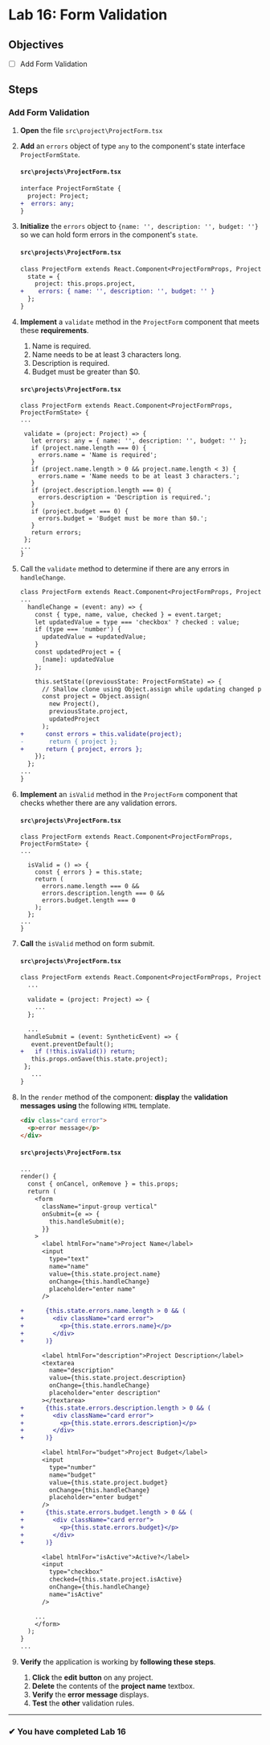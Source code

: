 # Lab 16: Form Validation

## Objectives

- [ ] Add Form Validation

## Steps

### Add Form Validation

1. **Open** the file `src\project\ProjectForm.tsx`
1. **Add** an `errors` object of type `any` to the component's state interface `ProjectFormState`.

   #### `src\projects\ProjectForm.tsx`

   ```diff
   interface ProjectFormState {
     project: Project;
   +  errors: any;
   }
   ```

1. **Initialize** the `errors` object to `{name: '', description: '', budget: ''}` so we can hold form errors in the component's `state`.

   #### `src\projects\ProjectForm.tsx`

   ```diff
   class ProjectForm extends React.Component<ProjectFormProps, ProjectFormState> {
     state = {
       project: this.props.project,
   +    errors: { name: '', description: '', budget: '' }
     };
   }
   ```

1. **Implement** a `validate` method in the `ProjectForm` component that meets these **requirements**.

   1. Name is required.
   2. Name needs to be at least 3 characters long.
   3. Description is required.
   4. Budget must be greater than \$0.

   #### `src\projects\ProjectForm.tsx`

   ```tsx
   class ProjectForm extends React.Component<ProjectFormProps, ProjectFormState> {
   ...

    validate = (project: Project) => {
      let errors: any = { name: '', description: '', budget: '' };
      if (project.name.length === 0) {
        errors.name = 'Name is required';
      }
      if (project.name.length > 0 && project.name.length < 3) {
        errors.name = 'Name needs to be at least 3 characters.';
      }
      if (project.description.length === 0) {
        errors.description = 'Description is required.';
      }
      if (project.budget === 0) {
        errors.budget = 'Budget must be more than $0.';
      }
      return errors;
    };
   ...
   }
   ```

1. Call the `validate` method to determine if there are any errors in `handleChange`.

   ```diff
   class ProjectForm extends React.Component<ProjectFormProps, ProjectFormState> {
   ...
     handleChange = (event: any) => {
       const { type, name, value, checked } = event.target;
       let updatedValue = type === 'checkbox' ? checked : value;
       if (type === 'number') {
         updatedValue = +updatedValue;
       }
       const updatedProject = {
         [name]: updatedValue
       };

       this.setState((previousState: ProjectFormState) => {
         // Shallow clone using Object.assign while updating changed property
         const project = Object.assign(
           new Project(),
           previousState.project,
           updatedProject
         );
   +      const errors = this.validate(project);
   -       return { project };
   +      return { project, errors };
       });
     };
   ...
   }
   ```

1. **Implement** an `isValid` method in the `ProjectForm` component that checks whether there are any validation errors.

   #### `src\projects\ProjectForm.tsx`

   ```tsx
   class ProjectForm extends React.Component<ProjectFormProps, ProjectFormState> {
   ...

     isValid = () => {
       const { errors } = this.state;
       return (
         errors.name.length === 0 &&
         errors.description.length === 0 &&
         errors.budget.length === 0
       );
     };
   ...
   }
   ```

1. **Call** the `isValid` method on form submit.

   #### `src\projects\ProjectForm.tsx`

   ```diff
   class ProjectForm extends React.Component<ProjectFormProps, ProjectFormState> {
     ...

     validate = (project: Project) => {
       ...
     };

     ...
    handleSubmit = (event: SyntheticEvent) => {
      event.preventDefault();
   +   if (!this.isValid()) return;
      this.props.onSave(this.state.project);
    };
      ...
   }
   ```

1. In the `render` method of the component: **display** the **validation messages** **using** the following `HTML` template.

   ```html
   <div class="card error">
     <p>error message</p>
   </div>
   ```

   #### `src\projects\ProjectForm.tsx`

   ```diff
   ...
   render() {
     const { onCancel, onRemove } = this.props;
     return (
       <form
         className="input-group vertical"
         onSubmit={e => {
           this.handleSubmit(e);
         }}
       >
         <label htmlFor="name">Project Name</label>
         <input
           type="text"
           name="name"
           value={this.state.project.name}
           onChange={this.handleChange}
           placeholder="enter name"
         />

   +      {this.state.errors.name.length > 0 && (
   +        <div className="card error">
   +          <p>{this.state.errors.name}</p>
   +        </div>
   +      )}

         <label htmlFor="description">Project Description</label>
         <textarea
           name="description"
           value={this.state.project.description}
           onChange={this.handleChange}
           placeholder="enter description"
         ></textarea>
   +      {this.state.errors.description.length > 0 && (
   +        <div className="card error">
   +          <p>{this.state.errors.description}</p>
   +        </div>
   +      )}

         <label htmlFor="budget">Project Budget</label>
         <input
           type="number"
           name="budget"
           value={this.state.project.budget}
           onChange={this.handleChange}
           placeholder="enter budget"
         />
   +      {this.state.errors.budget.length > 0 && (
   +        <div className="card error">
   +          <p>{this.state.errors.budget}</p>
   +        </div>
   +      )}

         <label htmlFor="isActive">Active?</label>
         <input
           type="checkbox"
           checked={this.state.project.isActive}
           onChange={this.handleChange}
           name="isActive"
         />

       ...
       </form>
     );
   }
   ...
   ```

1. **Verify** the application is working by **following these steps**.
   1. **Click** the **edit** **button** on any project.
   2. **Delete** the contents of the **project name** textbox.
   3. **Verify** the **error message** displays.
   4. **Test** the **other** validation rules.

---

### &#10004; You have completed Lab 16
